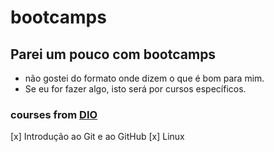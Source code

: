 # bootcamps
## Parei um pouco com bootcamps
- não gostei do formato onde dizem o que é bom para mim.
- Se eu for fazer algo, isto será por cursos específicos.

### courses from [DIO](https://www.dio.me/)
 [x] Introdução ao Git e ao GitHub
 [x] Linux


